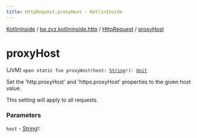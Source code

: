 ```yaml
---
title: HttpRequest.proxyHost - KotlinInside
---
```


[KotlinInside](../../index.html) / [be.zvz.kotlininside.http](../index.html) / [HttpRequest](index.html) / [proxyHost](./proxy-host.html)

# proxyHost

(JVM) `open static fun proxyHost(host: `[`String`](https://kotlinlang.org/api/latest/jvm/stdlib/kotlin/-string/index.html)`!): `[`Unit`](https://kotlinlang.org/api/latest/jvm/stdlib/kotlin/-unit/index.html)

Set the 'http.proxyHost' and 'https.proxyHost' properties to the given host value.

 This setting will apply to all requests.

### Parameters

`host` - [String](https://kotlinlang.org/api/latest/jvm/stdlib/kotlin/-string/index.html)!: 